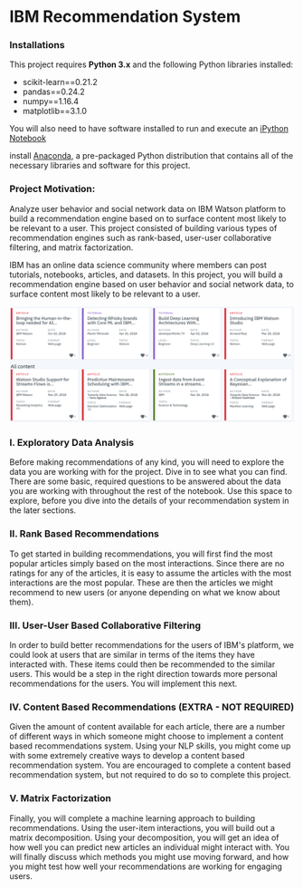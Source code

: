 # IBM Recommendation System
### Installations

This project requires **Python 3.x** and the following Python libraries installed:

- scikit-learn==0.21.2
- pandas==0.24.2
- numpy==1.16.4
- matplotlib==3.1.0

You will also need to have software installed to run and execute an [iPython Notebook](http://ipython.org/notebook.html)

install [Anaconda](https://www.continuum.io/downloads), a pre-packaged Python distribution that contains all of the necessary libraries and software for this project.


### Project Motivation:

Analyze user behavior and social network data on IBM Watson platform to build a recommendation engine based on to surface content most likely to be relevant to a user.  This project consisted of building various types of recommendation engines such as rank-based, user-user collaborative filtering, and matrix factorization.


IBM has an online data science community where members can post tutorials, notebooks, articles, and datasets. In this project, you will build a recommendation engine based on user behavior and social network data, to surface content most likely to be relevant to a user.

<img src="IBM.png">


### I. Exploratory Data Analysis

Before making recommendations of any kind, you will need to explore the data you are working with for the project. Dive in to see what you can find. There are some basic, required questions to be answered about the data you are working with throughout the rest of the notebook. Use this space to explore, before you dive into the details of your recommendation system in the later sections.

### II. Rank Based Recommendations

To get started in building recommendations, you will first find the most popular articles simply based on the most interactions. Since there are no ratings for any of the articles, it is easy to assume the articles with the most interactions are the most popular. These are then the articles we might recommend to new users (or anyone depending on what we know about them).

### III. User-User Based Collaborative Filtering

In order to build better recommendations for the users of IBM's platform, we could look at users that are similar in terms of the items they have interacted with. These items could then be recommended to the similar users. This would be a step in the right direction towards more personal recommendations for the users. You will implement this next.

### IV. Content Based Recommendations (EXTRA - NOT REQUIRED)

Given the amount of content available for each article, there are a number of different ways in which someone might choose to implement a content based recommendations system. Using your NLP skills, you might come up with some extremely creative ways to develop a content based recommendation system. You are encouraged to complete a content based recommendation system, but not required to do so to complete this project.

### V. Matrix Factorization

Finally, you will complete a machine learning approach to building recommendations. Using the user-item interactions, you will build out a matrix decomposition. Using your decomposition, you will get an idea of how well you can predict new articles an individual might interact with. You will finally discuss which methods you might use moving forward, and how you might test how well your recommendations are working for engaging users.

